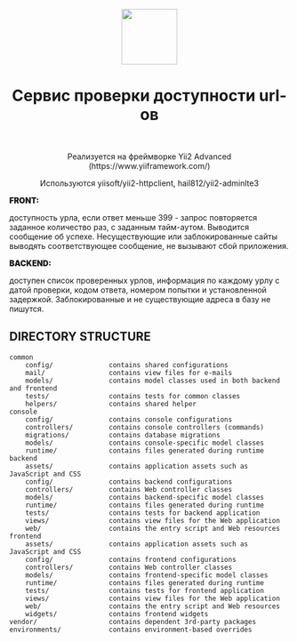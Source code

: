 <p align="center">
    <a href="https://github.com/yiisoft" target="_blank">
        <img src="https://avatars0.githubusercontent.com/u/993323" height="100px">
    </a>
    <h1 align="center">Сервис проверки доступности url-ов</h1>
    <br>
</p>

<p align="center" >Реализуется на фреймворке Yii2 Advanced (https://www.yiiframework.com/)</p>

<p align="center" >Используются yiisoft/yii2-httpclient, hail812/yii2-adminlte3 </p>

<p align="center" ><p style="text-transform:uppercase; font-weight: 900">Front: </p> доступность урла, если ответ меньше 399 - запрос повторяется заданное количество раз, с заданным тайм-аутом. Выводится сообщение об успехе. Несуществующие или заблокированные сайты выводять соответствующее сообщение, не вызывают сбой приложения.</p>
<p style="text-align: center" ><p style="text-transform:uppercase;  font-weight: 900">Backend:</p> доступен список проверенных урлов, информация по каждому урлу с датой проверки, кодом ответа, номером попытки и установленной задержкой. Заблокированные и не существующие адреса в базу не пишутся.</p>

DIRECTORY STRUCTURE
-------------------

```
common
    config/              contains shared configurations
    mail/                contains view files for e-mails
    models/              contains model classes used in both backend and frontend
    tests/               contains tests for common classes   
    helpers/             contains shared helper
console
    config/              contains console configurations
    controllers/         contains console controllers (commands)
    migrations/          contains database migrations
    models/              contains console-specific model classes
    runtime/             contains files generated during runtime
backend
    assets/              contains application assets such as JavaScript and CSS
    config/              contains backend configurations
    controllers/         contains Web controller classes
    models/              contains backend-specific model classes
    runtime/             contains files generated during runtime
    tests/               contains tests for backend application    
    views/               contains view files for the Web application
    web/                 contains the entry script and Web resources
frontend
    assets/              contains application assets such as JavaScript and CSS
    config/              contains frontend configurations
    controllers/         contains Web controller classes
    models/              contains frontend-specific model classes
    runtime/             contains files generated during runtime
    tests/               contains tests for frontend application
    views/               contains view files for the Web application
    web/                 contains the entry script and Web resources
    widgets/             contains frontend widgets
vendor/                  contains dependent 3rd-party packages
environments/            contains environment-based overrides
```
